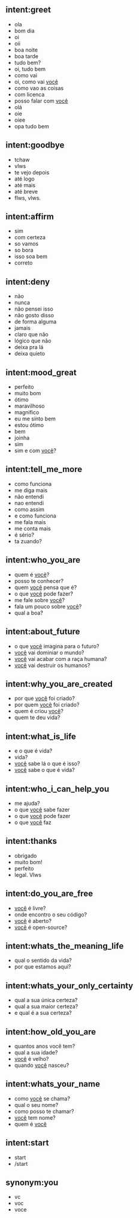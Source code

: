 ## intent:greet
- ola
- bom dia
- oi
- oii
- boa noite
- boa tarde
- tudo bem?
- oi, tudo bem
- como vai
- oi, como vai [você](robot:you)
- como vao as coisas
- com licenca
- posso falar com [você](robot:you)
- olá
- oie
- oiee
- opa tudo bem

## intent:goodbye
- tchaw
- vlws
- te vejo depois
- até logo
- até mais
- até breve
- flws, vlws.

## intent:affirm
- sim
- com certeza
- so vamos
- so bora
- isso soa bem
- correto

## intent:deny
- não
- nunca
- não pensei isso
- não gosto disso
- de forma alguma
- jamais
- claro que não
- lógico que não
- deixa pra lá
- deixa quieto


## intent:mood_great
- perfeito
- muito bom
- ótimo
- maravilhoso
- magnifico
- eu me sinto bem
- estou ótimo
- bem
- joinha
- sim
- sim e com [você](robot:you)?

## intent:tell_me_more
- como funciona
- me diga mais
- não entendi
- nao entendi
- como assim
- e como funciona
- me fala mais
- me conta mais
- é sério?
- ta zuando?

## intent:who_you_are
- quem é [você](robot:you)?
- posso te conhecer?
- quem [você](robot:you) pensa que é?
- o que [você](robot:you) pode fazer?
- me fale sobre [você](robot:you)?
- fala um pouco sobre [você](robot:you)?
- qual a boa?

## intent:about_future
- o que [você](robot:you) imagina para o futuro?
- [você](robot:you) vai dominiar o mundo?
- [você](robot:you) vai acabar com a raça humana?
- [você](robot:you) vai destruir os humanos?

## intent:why_you_are_created
- por que [você](robot:you) foi criado?
- por quem [você](robot:you) foi criado?
- quem é criou [você](robot:you)?
- quem te deu vida?

## intent:what_is_life
- e o que é vida?
- vida?
- [você](robot:you) sabe lá o que é isso?
- [você](robot:you) sabe o que é vida?

## intent:who_i_can_help_you
- me ajuda?
- o que [você](robot:you) sabe fazer
- o que [você](robot:you) pode fazer
- o que [você](robot:you) faz

## intent:thanks
- obrigado
- muito bom!
- perfeito
- legal. Vlws

## intent:do_you_are_free
- [você](robot:you) é livre?
- onde encontro o seu código?
- [você](robot:you) é aberto?
- [você](robot:you) é open-source?

## intent:whats_the_meaning_life
- qual o sentido da vida?
- por que estamos aqui?

## intent:whats_your_only_certainty
- qual a sua única certeza?
- qual a sua maior certeza?
- e qual é a sua certeza?

## intent:how_old_you_are
- quantos anos você tem?
- qual a sua idade?
- [você](robot:you) é velho?
- quando [você](robot:you) nasceu?

## intent:whats_your_name
- como [você](robot:you) se chama?
- qual o seu nome?
- como posso te chamar?
- [você](robot:you) tem nome?
- quem é [você](robot:you)

## intent:start
- start
- /start

## synonym:you
 - vc
 - voc
 - voce